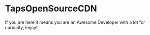 # TapsOpenSourceCDN
 If you are here it means you are an Awesome Developer with a lot for curiocity, Enjoy! 
